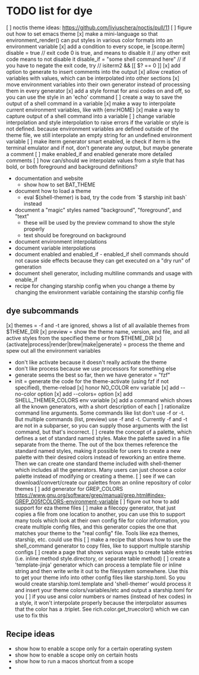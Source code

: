 # TODO list for dye

[ ] noctis theme ideas: https://github.com/liviuschera/noctis/pull/11
[ ] figure out how to set emacs theme
[x] make a mini-language so that environment_render() can put styles
    in various color formats into an environment variable
[x] add a condition to every scope, ie
  [scope.iterm]
  disable = true
  // exit code 0 is true, and means to disable it
  // any other exit code means to not disable it
  disable_if = "some shell command here"
  // if you have to negate the exit code, try
  // isiterm2 && [[ $? == 0 ]]
[x] add option to generate to insert comments into the output
[x] allow creation of variables with values, which can be interpolated
    into other sections
[x] move environment variables into their own generator instead of
    processing them in every generator
[x] add a style format for ansi codes on and off, so you can use
    the style in an 'echo' command
[ ] create a way to save the output of a shell command in a variable
[x] make a way to interpolate current environment variables, like with
    {env:HOME}
[x] make a way to capture output of a shell command into a variable
[ ] change variable interpolation and style interpolation to raise
    errors if the variable or style is not defined. because environment
    variables are defined outside of the theme file, we still interpolate
    an empty string for an undefined environment variable
[ ] make iterm generator smart enabled, ie check if iterm is the terminal emulator
    and if not, don't generate any output, but maybe generate a comment
[ ] make enabled_if and enabled generate more detailed comments
[ ] how can/should we interpolate values from a style that has bold, or both
    foreground and background definitions?


- documentation and website
  - show how to set BAT_THEME
- document how to load a theme
    - eval $(shell-themer) is bad, try the code from `$ starship init bash` instead
- document a "magic" styles named "background", "foreground", and "text"
  - these will be used by the preview command to show the style properly
  - text should be foreground on background
- document environment interpolations
- document variable interpolations
- document enabled and enabled_if - enabled_if shell commands should not cause side effects because
  they can get executed on a "dry run" of generation
- document shell generator, including multiline commands and usage with enable_if
- recipe for changing starship config when you change a theme by changing the environment
  variable containing the starship config file

## dye subcommands

[x] themes = -f and -t are ignored, shows a list of all available themes from $THEME_DIR
[x] preview = show the theme name, version, and file, and all active styles from the specified theme or from $THEME_DIR
[x] {activate|process|render|brew|make|generate} = process the theme and spew out all the environment variables
  - don't like activate because it doesn't really activate the theme
  - don't like process because we use processors for something else
  - generate seems the best so far, then we have generator = "fzf"
- init = generate the code for the theme-activate (using fzf if not specified), theme-reload
[x] honor NO_COLOR env variable
[x] add --no-color option
[x] add --colors= option
[x] add SHELL_THEMER_COLORS env variable
[x] add a command which shows all the known generators, with a short description of each
[ ] rationalize command line arguments. Some commands like list don't use -f or -t. But multiple
    commands (list, preview) use -f and -t. Currently -f and -t are not in a subparser, so you can
    supply those arguments with the list command, but that's incorrect.
[ ] create the concept of a palette, which defines a set of standard named styles. Make the
    palette saved in a file separate from the theme. The out of the box themes reference
    the standard named styles, making it possible for users to create a new palette with their
    desired colors instead of reworking an entire theme. Then we can create one standard theme
    included with shell-themer which includes all the generators. Many users can just choose
    a color palette instead of modifying or creating a theme.
[ ] see if we can download/convert/create our palettes from an online repository of color themes
[ ] add generator for GREP_COLORS https://www.gnu.org/software/grep/manual/grep.html#index-GREP_005fCOLORS-environment-variable
[ ] figure out how to add support for eza theme files
[ ] make a filecopy generator, that just copies a file from one location to another, you can use
    this to support many tools which look at their own config file for color information, you
    create multiple config files, and this generator copies the one that matches your theme
    to the "real config" file. Tools like eza themes, starship, etc. could use this
[ ] make a recipe that shows how to use the shell_command generator to copy files, like to
    support multiple starship configs
[ ] create a page that shows various ways to create table entries (i.e. inline method style.directory, or separate table method)
[ ] create a 'template-jinja' generator which can process a template file or inline string and then write
    write it out to the filesystem somewhere. Use this to get your theme info into other config
    files like starship.toml. So you would create starship.toml.template and 'shell-themer' would
    process it and insert your theme colors/variables/etc and output a starship.toml for you
[ ] if you use ansi color numbers or names (instead of hex codes) in a style, it won't interpolate properly
    because the interpolator assumes that the color has a .triplet. See rich.color.get_truecolor() which
    we can use to fix this


## Recipe ideas

- show how to enable a scope only for a certain operating system
- show how to enable a scope only on certain hosts
- show how to run a macos shortcut from a scope
-
